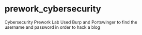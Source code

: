 # prework_cybersecurity
Cybersecurity Prework Lab 
Used Burp and Portswinger to find the username and password in order to hack a blog 
